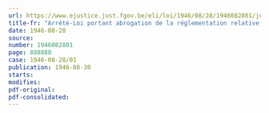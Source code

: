```yaml
---
url: https://www.ejustice.just.fgov.be/eli/loi/1946/08/28/1946082801/justel
title-fr: "Arrêté-Loi portant abrogation de la réglementation relative à la circulation des véhicules automobiles et à l'usage des carburants et lubrifiants pour véhicules automobiles, faisant l'objet de l'arrêté-loi du 24 octobre 1944"
date: 1946-08-28
source:
number: 1946082801
page: 888888
case: 1946-08-28/01
publication: 1946-08-30
starts:
modifies:
pdf-original:
pdf-consolidated:
---
```


